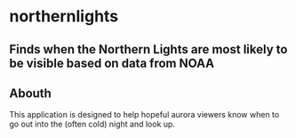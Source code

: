 # northernlights
Finds when the Northern Lights are most likely to be visible based on data from NOAA
---
## Abouth
This application is designed to help hopeful aurora viewers know when to go out into the (often cold) night and look up.

